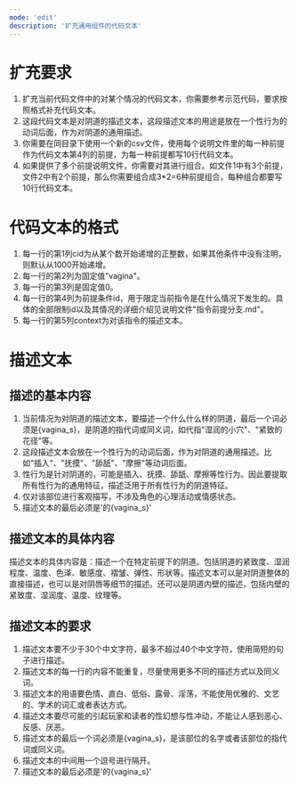 ```yaml
---
mode: 'edit'
description: '扩充通用组件的代码文本'
---
```

# 扩充要求
1. 扩充当前代码文件中的对某个情况的代码文本，你需要参考示范代码，要求按照格式补充代码文本。
2. 这段代码文本是对阴道的描述文本，这段描述文本的用途是放在一个性行为的动词后面，作为对阴道的通用描述。
3. 你需要在同目录下使用一个新的csv文件，使用每个说明文件里的每一种前提作为代码文本第4列的前提，为每一种前提都写10行代码文本。
4. 如果提供了多个前提说明文件，你需要对其进行组合。如文件1中有3个前提，文件2中有2个前提，那么你需要组合成3*2=6种前提组合，每种组合都要写10行代码文本。
# 代码文本的格式
1. 每一行的第1列cid为从某个数开始递增的正整数，如果其他条件中没有注明，则默认从1000开始递增。
2. 每一行的第2列为固定值"vagina"。
3. 每一行的第3列是固定值0。
4. 每一行的第4列为前提条件id，用于限定当前指令是在什么情况下发生的。具体的全部限制id以及其情况的详细介绍见说明文件"指令前提分支.md"。
5. 每一行的第5列context为对该指令的描述文本。
# 描述文本
## 描述的基本内容
1. 当前情况为对阴道的描述文本，要描述一个什么什么样的阴道，最后一个词必须是{vagina_s}，是阴道的指代词或同义词，如代指"湿润的小穴"、"紧致的花径"等。
2. 这段描述文本会放在一个性行为的动词后面，作为对阴道的通用描述。比如"插入"、"抚摸"、"舔舐"、"摩擦"等动词后面。
3. 性行为是针对阴道的，可能是插入、抚摸、舔舐、摩擦等性行为。因此要提取所有性行为的通用特征，描述泛用于所有性行为的阴道特征。
4. 仅对该部位进行客观描写，不涉及角色的心理活动或情感状态。
5. 描述文本的最后必须是'的{vagina_s}'
## 描述文本的具体内容
描述文本的具体内容是：描述一个在特定前提下的阴道。包括阴道的紧致度、湿润程度、温度、色泽、敏感度、褶皱、弹性、形状等。描述文本可以是对阴道整体的直接描述，也可以是对阴唇等细节的描述。还可以是阴道内壁的描述，包括内壁的紧致度、湿润度、温度、纹理等。
## 描述文本的要求
1. 描述文本要不少于30个中文字符，最多不超过40个中文字符，使用简短的句子进行描述。
2. 描述文本的每一行的内容不能重复，尽量使用更多不同的描述方式以及同义词。
3. 描述文本的用语要色情、直白、低俗、露骨、淫荡，不能使用优雅的、文艺的、学术的词汇或者表达方式。
4. 描述文本要尽可能的引起玩家和读者的性幻想与性冲动，不能让人感到恶心、反感、厌恶。
5. 描述文本的最后一个词必须是{vagina_s}，是该部位的名字或者该部位的指代词或同义词。
6. 描述文本的中间用一个逗号进行隔开。
7. 描述文本的最后必须是'的{vagina_s}'
